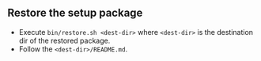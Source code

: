 ## Restore the setup package
- Execute `bin/restore.sh <dest-dir>` where `<dest-dir>` is the destination dir of the restored package.
- Follow the `<dest-dir>/README.md`.
